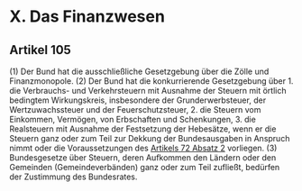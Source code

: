 # X. Das Finanzwesen

## Artikel 105

(1) Der Bund hat die ausschließliche Gesetzgebung über die Zölle und Finanzmonopole.
(2) Der Bund hat die konkurrierende Gesetzgebung über
    1. die Verbrauchs- und Verkehrsteuern mit Ausnahme der Steuern mit örtlich bedingtem Wirkungskreis, insbesondere der Grunderwerbsteuer, der Wertzuwachssteuer und der Feuerschutzsteuer,
    2. die Steuern vom Einkommen, Vermögen, von Erbschaften und Schenkungen,
    3. die Realsteuern mit Ausnahme der Festsetzung der Hebesätze, wenn er die Steuern ganz oder zum Teil zur Dekkung der Bundesausgaben in Anspruch nimmt oder die Voraussetzungen des [Artikels 72 Absatz 2](#artikel-72) vorliegen.
(3) Bundesgesetze über Steuern, deren Aufkommen den Ländern oder den Gemeinden (Gemeindeverbänden) ganz oder zum Teil zufließt, bedürfen der Zustimmung des Bundesrates.

